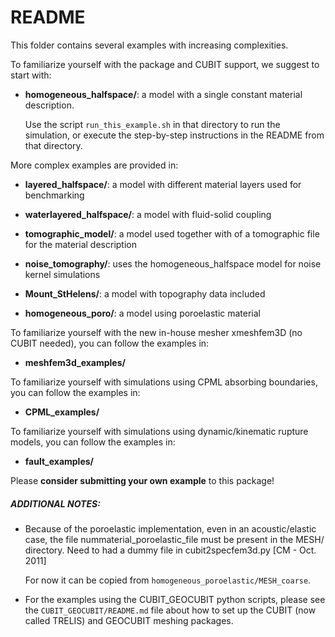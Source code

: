 README
======

This folder contains several examples with increasing complexities.


To familiarize yourself with the package and CUBIT support,
we suggest to start with:

- **homogeneous_halfspace/**: a model with a single constant material description.

  Use the script `run_this_example.sh` in that directory to run the simulation,
  or execute the step-by-step instructions in the README from that directory.

More complex examples are provided in:

- **layered_halfspace/**: a model with different material layers used for benchmarking

- **waterlayered_halfspace/**: a model with fluid-solid coupling

- **tomographic_model/**: a model used together with of a tomographic file for the material description

- **noise_tomography/**: uses the homogeneous_halfspace model for noise kernel simulations

- **Mount_StHelens/**: a model with topography data included

- **homogeneous_poro/**: a model using poroelastic material


To familiarize yourself with the new in-house mesher xmeshfem3D (no CUBIT needed),
you can follow the examples in:

- **meshfem3d_examples/**


To familiarize yourself with simulations using CPML absorbing boundaries,
you can follow the examples in:

- **CPML_examples/**


To familiarize yourself with simulations using dynamic/kinematic rupture models,
you can follow the examples in:

- **fault_examples/**


Please **consider submitting your own example** to this package!



##### ADDITIONAL NOTES:
- Because of the poroelastic implementation, even in an acoustic/elastic case,
    the file nummaterial_poroelastic_file must be present in the MESH/ directory.
    Need to had a dummy file in cubit2specfem3d.py [CM - Oct. 2011]

    For now it can be copied from `homogeneous_poroelastic/MESH_coarse`.

- For the examples using the CUBIT_GEOCUBIT python scripts, please see the `CUBIT_GEOCUBIT/README.md` file
    about how to set up the CUBIT (now called TRELIS) and GEOCUBIT meshing packages.


